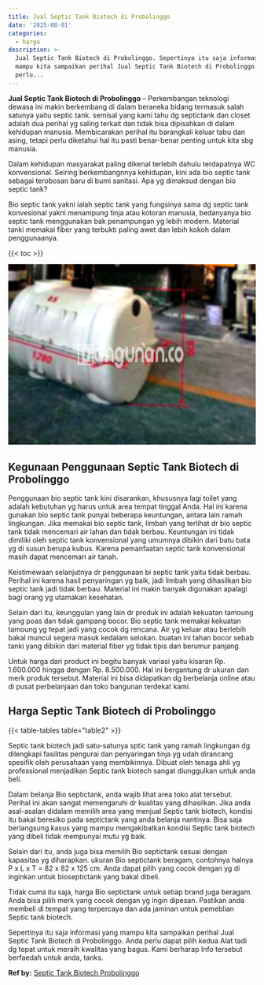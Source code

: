 ```yaml
---
title: Jual Septic Tank Biotech di Probolinggo
date: '2025-08-01'
categories:
  - harga
description: >-
  Jual Septic Tank Biotech di Probolinggo. Sepertinya itu saja informasi yang
  mampu kita sampaikan perihal Jual Septic Tank Biotech di Probolinggo. Anda
  perlu...
---
```


**Jual Septic Tank Biotech di Probolinggo** – Perkembangan teknologi dewasa ini makin berkembang di dalam beraneka bidang termasuk salah satunya yaitu septic tank. semisal yang kami tahu dg septictank dan closet adalah dua perihal yg saling terkait dan tidak bisa dipisahkan di dalam kehidupan manusia. Membicarakan perihal itu barangkali keluar tabu dan asing, tetapi perlu diketahui hal itu pasti benar-benar penting untuk kita sbg manusia.

Dalam kehidupan masyarakat paling dikenal terlebih dahulu terdapatnya WC konvensional. Seiring berkembangnnya kehidupan, kini ada bio septic tank sebagai terobosan baru di bumi sanitasi. Apa yg dimaksud dengan bio septic tank?

Bio septic tank yakni ialah septic tank yang fungsinya sama dg septic tank konvesional yakni menampung tinja atau kotoran manusia, bedanyanya bio septic tank menggunakan bak penampungan yg lebih modern. Material tanki memakai fiber yang terbukti paling awet dan lebih kokoh dalam penggunaanya.

{{< toc >}}

![Jual Septic Tank Biotech di Probolinggo](/images/jual-bio-septictank-04.png)

## Kegunaan Penggunaan Septic Tank Biotech di Probolinggo

Penggunaan bio septic tank kini disarankan, khususnya lagi toilet yang adalah kebutuhan yg harus untuk area tempat tinggal Anda. Hal ini karena gunakan bio septic tank punyai beberapa keuntungan, antara lain ramah lingkungan. Jika memakai bio septic tank, limbah yang terlihat dr bio septic tank tidak mencemari air lahan dan tidak berbau. Keuntungan ini tidak dimiliki oleh septic tank konvensional yang umumnya dibikin dari batu bata yg di susun berupa kubus. Karena pemanfaatan septic tank konvensional masih dapat mencemari air tanah.

Keistimewaan selanjutnya dr penggunaan bi septic tank yaitu tidak berbau. Perihal ini karena hasil penyaringan yg baik, jadi limbah yang dihasilkan bio septic tank jadi tidak berbau. Material ini makin banyak digunakan apalagi bagi orang yg utamakan kesehatan.

Selain dari itu, keunggulan yang lain dr produk ini adalah kekuatan tamoung yang poas dan tidak gampang bocor. Bio septic tank memakai kekuatan tamoung yg tepat jadi yang cocok dg rencana. Air yg keluar atau berlebih bakal muncul segera masuk kedalam selokan. buatan ini tahan bocor sebab tanki yang dibikin dari material fiber yg tidak tipis dan berumur panjang.

Untuk harga dari product ini begitu banyak variasi yaitu kisaran Rp. 1.600.000 hingga dengan Rp. 8.500.000. Hal ini bergantung dr ukuran dan merk produk tersebut. Material ini bisa didapatkan dg berbelanja online atau di pusat perbelanjaan dan toko bangunan terdekat kami.

## Harga Septic Tank Biotech di Probolinggo

{{< table-tables table="table2" >}}

Septic tank biotech jadi satu-satunya sptic tank yang ramah lingkungan dg dilengkapi fasilitas pengurai dan penyaringan tinja yg udah dirancang spesifik oleh perusahaan yang membikinnya. Dibuat oleh tenaga ahli yg professional menjadikan Septic tank biotech sangat diunggulkan untuk anda beli.

Dalam belanja Bio septictank, anda wajib lihat area toko alat tersebut. Perihal ini akan sangat memengaruhi dr kualitas yang dihasilkan. Jika anda asal-asalan didalam memilih area yang menjual Septic tank biotech, kondisi itu bakal beresiko pada septictank yang anda belanja nantinya. Bisa saja berlangsung kasus yang mampu mengakibatkan kondisi Septic tank biotech yang dibeli tidak mempunyai mutu yg baik.

Selain dari itu, anda juga bisa memilih Bio septictank sesuai dengan kapasitas yg diharapkan. ukuran Bio septictank beragam, contohnya halnya P x L x T = 82 x 82 x 125 cm. Anda dapat pilih yang cocok dengan yg di inginkan untuk bioseptictank yang bakal dibeli.

Tidak cuma itu saja, harga Bio septictank untuk setiap brand juga beragam. Anda bisa pilih merk yang cocok dengan yg ingin dipesan. Pastikan anda membeli di tempat yang terpercaya dan ada jaminan untuk pemeblian Septic tank biotech.

Sepertinya itu saja informasi yang mampu kita sampaikan perihal Jual Septic Tank Biotech di Probolinggo. Anda perlu dapat pilih kedua Alat tadi dg tepat untuk meraih kwalitas yang bagus. Kami berharap Info tersebut berfaedah untuk anda, tanks.

**Ref by:** [Septic Tank Biotech Probolinggo](https://id.wikipedia.org/wiki/Septic)
